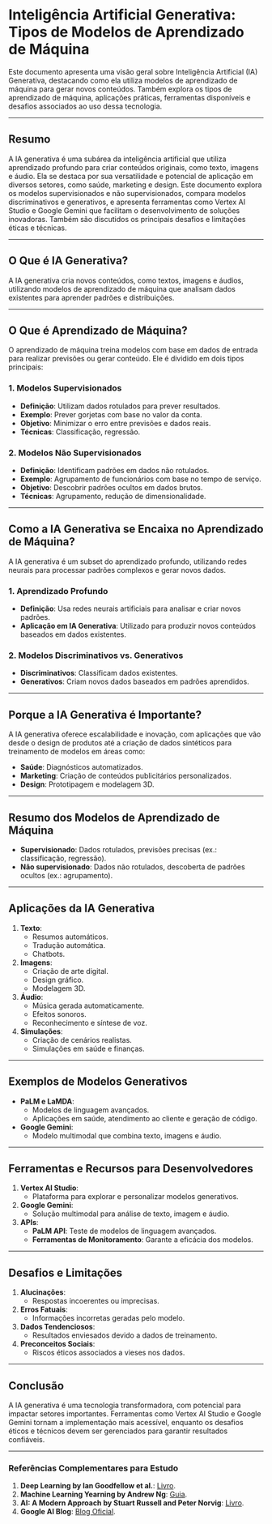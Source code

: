 # **Inteligência Artificial Generativa: Tipos de Modelos de Aprendizado de Máquina**

Este documento apresenta uma visão geral sobre Inteligência Artificial (IA) Generativa, destacando como ela utiliza modelos de aprendizado de máquina para gerar novos conteúdos. Também explora os tipos de aprendizado de máquina, aplicações práticas, ferramentas disponíveis e desafios associados ao uso dessa tecnologia.

---

## **Resumo**

A IA generativa é uma subárea da inteligência artificial que utiliza aprendizado profundo para criar conteúdos originais, como texto, imagens e áudio. Ela se destaca por sua versatilidade e potencial de aplicação em diversos setores, como saúde, marketing e design. Este documento explora os modelos supervisionados e não supervisionados, compara modelos discriminativos e generativos, e apresenta ferramentas como Vertex AI Studio e Google Gemini que facilitam o desenvolvimento de soluções inovadoras. Também são discutidos os principais desafios e limitações éticas e técnicas.

---

## **O Que é IA Generativa?**

A IA generativa cria novos conteúdos, como textos, imagens e áudios, utilizando modelos de aprendizado de máquina que analisam dados existentes para aprender padrões e distribuições.

---

## **O Que é Aprendizado de Máquina?**

O aprendizado de máquina treina modelos com base em dados de entrada para realizar previsões ou gerar conteúdo. Ele é dividido em dois tipos principais:

### **1. Modelos Supervisionados**

- **Definição**: Utilizam dados rotulados para prever resultados.
- **Exemplo**: Prever gorjetas com base no valor da conta.
- **Objetivo**: Minimizar o erro entre previsões e dados reais.
- **Técnicas**: Classificação, regressão.

### **2. Modelos Não Supervisionados**

- **Definição**: Identificam padrões em dados não rotulados.
- **Exemplo**: Agrupamento de funcionários com base no tempo de serviço.
- **Objetivo**: Descobrir padrões ocultos em dados brutos.
- **Técnicas**: Agrupamento, redução de dimensionalidade.

---

## **Como a IA Generativa se Encaixa no Aprendizado de Máquina?**

A IA generativa é um subset do aprendizado profundo, utilizando redes neurais para processar padrões complexos e gerar novos dados.

### **1. Aprendizado Profundo**

- **Definição**: Usa redes neurais artificiais para analisar e criar novos padrões.
- **Aplicação em IA Generativa**: Utilizado para produzir novos conteúdos baseados em dados existentes.

### **2. Modelos Discriminativos vs. Generativos**

- **Discriminativos**: Classificam dados existentes.
- **Generativos**: Criam novos dados baseados em padrões aprendidos.

---

## **Porque a IA Generativa é Importante?**

A IA generativa oferece escalabilidade e inovação, com aplicações que vão desde o design de produtos até a criação de dados sintéticos para treinamento de modelos em áreas como:

- **Saúde**: Diagnósticos automatizados.
- **Marketing**: Criação de conteúdos publicitários personalizados.
- **Design**: Prototipagem e modelagem 3D.

---

## **Resumo dos Modelos de Aprendizado de Máquina**

- **Supervisionado**: Dados rotulados, previsões precisas (ex.: classificação, regressão).
- **Não supervisionado**: Dados não rotulados, descoberta de padrões ocultos (ex.: agrupamento).

---

## **Aplicações da IA Generativa**

1. **Texto**:
   - Resumos automáticos.
   - Tradução automática.
   - Chatbots.
2. **Imagens**:
   - Criação de arte digital.
   - Design gráfico.
   - Modelagem 3D.
3. **Áudio**:
   - Música gerada automaticamente.
   - Efeitos sonoros.
   - Reconhecimento e síntese de voz.
4. **Simulações**:
   - Criação de cenários realistas.
   - Simulações em saúde e finanças.

---

## **Exemplos de Modelos Generativos**

- **PaLM e LaMDA**:
  - Modelos de linguagem avançados.
  - Aplicações em saúde, atendimento ao cliente e geração de código.
- **Google Gemini**:
  - Modelo multimodal que combina texto, imagens e áudio.

---

## **Ferramentas e Recursos para Desenvolvedores**

1. **Vertex AI Studio**:
   - Plataforma para explorar e personalizar modelos generativos.
2. **Google Gemini**:
   - Solução multimodal para análise de texto, imagem e áudio.
3. **APIs**:
   - **PaLM API**: Teste de modelos de linguagem avançados.
   - **Ferramentas de Monitoramento**: Garante a eficácia dos modelos.

---

## **Desafios e Limitações**

1. **Alucinações**:
   - Respostas incoerentes ou imprecisas.
2. **Erros Fatuais**:
   - Informações incorretas geradas pelo modelo.
3. **Dados Tendenciosos**:
   - Resultados enviesados devido a dados de treinamento.
4. **Preconceitos Sociais**:
   - Riscos éticos associados a vieses nos dados.

---

## **Conclusão**

A IA generativa é uma tecnologia transformadora, com potencial para impactar setores importantes. Ferramentas como Vertex AI Studio e Google Gemini tornam a implementação mais acessível, enquanto os desafios éticos e técnicos devem ser gerenciados para garantir resultados confiáveis.

---

### **Referências Complementares para Estudo**

1. **Deep Learning by Ian Goodfellow et al.**: [Livro](https://www.deeplearningbook.org/).
2. **Machine Learning Yearning by Andrew Ng**: [Guia](https://www.deeplearning.ai/machine-learning-yearning/).
3. **AI: A Modern Approach by Stuart Russell and Peter Norvig**: [Livro](https://www.amazon.com/AI-Modern-Approach-4th/dp/0134610997).
4. **Google AI Blog**: [Blog Oficial](https://ai.googleblog.com/).
